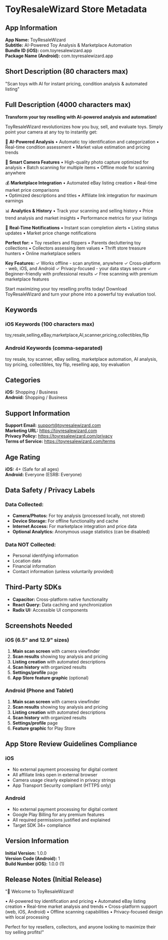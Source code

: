 # ToyResaleWizard Store Metadata

## App Information

**App Name:** ToyResaleWizard  
**Subtitle:** AI-Powered Toy Analysis & Marketplace Automation  
**Bundle ID (iOS):** com.toyresalewizard.app  
**Package Name (Android):** com.toyresalewizard.app  

## Short Description (80 characters max)
"Scan toys with AI for instant pricing, condition analysis & automated listing"

## Full Description (4000 characters max)

**Transform your toy reselling with AI-powered analysis and automation!**

ToyResaleWizard revolutionizes how you buy, sell, and evaluate toys. Simply point your camera at any toy to instantly get:

🤖 **AI-Powered Analysis**
• Automatic toy identification and categorization
• Real-time condition assessment
• Market value estimation and pricing trends

📸 **Smart Camera Features**
• High-quality photo capture optimized for analysis
• Batch scanning for multiple items
• Offline mode for scanning anywhere

💰 **Marketplace Integration**
• Automated eBay listing creation
• Real-time market price comparisons  
• Optimized descriptions and titles
• Affiliate link integration for maximum earnings

📊 **Analytics & History**
• Track your scanning and selling history
• Price trend analysis and market insights
• Performance metrics for your listings

🔔 **Real-Time Notifications**
• Instant scan completion alerts
• Listing status updates
• Market price change notifications

**Perfect for:**
• Toy resellers and flippers
• Parents decluttering toy collections
• Collectors assessing item values
• Thrift store treasure hunters
• Online marketplace sellers

**Key Features:**
✓ Works offline - scan anytime, anywhere
✓ Cross-platform - web, iOS, and Android
✓ Privacy-focused - your data stays secure
✓ Beginner-friendly with professional results
✓ Free scanning with premium marketplace features

Start maximizing your toy reselling profits today! Download ToyResaleWizard and turn your phone into a powerful toy evaluation tool.

## Keywords

### iOS Keywords (100 characters max)
toy,resale,selling,eBay,marketplace,AI,scanner,pricing,collectibles,flip

### Android Keywords (comma-separated)
toy resale, toy scanner, eBay selling, marketplace automation, AI analysis, toy pricing, collectibles, toy flip, reselling app, toy evaluation

## Categories

**iOS:** Shopping / Business  
**Android:** Shopping / Business

## Support Information

**Support Email:** support@toyresalewizard.com  
**Marketing URL:** https://toyresalewizard.com  
**Privacy Policy:** https://toyresalewizard.com/privacy  
**Terms of Service:** https://toyresalewizard.com/terms  

## Age Rating

**iOS:** 4+ (Safe for all ages)  
**Android:** Everyone (ESRB: Everyone)  

## Data Safety / Privacy Labels

### Data Collected:
- **Camera/Photos:** For toy analysis (processed locally, not stored)
- **Device Storage:** For offline functionality and cache
- **Internet Access:** For marketplace integration and price data
- **Optional Analytics:** Anonymous usage statistics (can be disabled)

### Data NOT Collected:
- Personal identifying information
- Location data
- Financial information
- Contact information (unless voluntarily provided)

## Third-Party SDKs

- **Capacitor:** Cross-platform native functionality
- **React Query:** Data caching and synchronization
- **Radix UI:** Accessible UI components

## Screenshots Needed

### iOS (6.5" and 12.9" sizes)
1. **Main scan screen** with camera viewfinder
2. **Scan results** showing toy analysis and pricing
3. **Listing creation** with automated descriptions
4. **Scan history** with organized results
5. **Settings/profile** page
6. **App Store feature graphic** (optional)

### Android (Phone and Tablet)
1. **Main scan screen** with camera viewfinder  
2. **Scan results** showing toy analysis and pricing
3. **Listing creation** with automated descriptions
4. **Scan history** with organized results
5. **Settings/profile** page
6. **Feature graphic** for Play Store

## App Store Review Guidelines Compliance

### iOS
- No external payment processing for digital content
- All affiliate links open in external browser
- Camera usage clearly explained in privacy strings
- App Transport Security compliant (HTTPS only)

### Android
- No external payment processing for digital content  
- Google Play Billing for any premium features
- All required permissions justified and explained
- Target SDK 34+ compliance

## Version Information

**Initial Version:** 1.0.0  
**Version Code (Android):** 1  
**Build Number (iOS):** 1.0.0 (1)  

## Release Notes (Initial Release)

"🎉 Welcome to ToyResaleWizard!

• AI-powered toy identification and pricing
• Automated eBay listing creation
• Real-time market analysis and trends
• Cross-platform support (web, iOS, Android)
• Offline scanning capabilities
• Privacy-focused design with local processing

Perfect for toy resellers, collectors, and anyone looking to maximize their toy selling profits!"